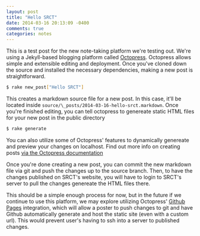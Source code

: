 ```yaml
---
layout: post
title: "Hello SRCT"
date: 2014-03-16 20:13:09 -0400
comments: true
categories: notes 
---
```


This is a test post for the new note-taking platform we're testing out. We're using a Jekyll-based blogging platform called [Octopress](http://octopress.org/). Octopress allows simple and extensible editing and deployment. Once you've cloned down the source and installed the necessary dependencies, making a new post is straightforward.

``` bash
$ rake new_post["Hello SRCT"]
```

This creates a markdown source file for a new post. In this case, it'll be located inside `source/\_posts/2014-03-16-hello-srct.markdown`. Once you're finished editing, you can tell octopress to genereate static HTML files for your new post in the public directory

``` bash
$ rake generate
```

You can also utilize some of Octopress' features to dynamically genereate and preview your changes on localhost. Find out more info on creating posts [via the Octopress documentation](http://octopress.org/docs/blogging/)

Once you're done creating a new post, you can commit the new markdown file via git and push the changes up to the source branch. Then, to have the changes published on SRCT's website, you will have to login to SRCT's server to pull the changes genereate the HTML files there. 

This should be a simple enough process for now, but in the future if we continue to use this platform, we may explore utilizing Octopress' [Github Pages](http://octopress.org/docs/deploying/github/) integration, which will allow a poster to push changes to git and have Github automatically  generate and host the static site (even with a custom url). This would prevent user's having to ssh into a server to published changes.
